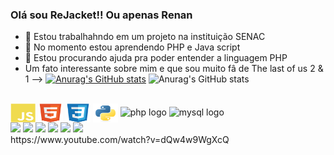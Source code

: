 ### Olá sou ReJacket!! Ou apenas Renan


- 🔭 Estou trabalhahndo em um projeto na instituição SENAC 
- 🎴 No momento estou aprendendo PHP e Java script 
- 🌌 Estou procurando ajuda pra poder entender a linguagem PHP
-  Um fato interessante sobre mim e que sou muito fâ de The last of us 2 & 1
-->
[![Anurag's GitHub stats](https://github-readme-stats.vercel.app/api?username=ReJacket)](https://github.com/anuraghazra/github-readme-stats)
![Anurag's GitHub stats](https://github-readme-stats.vercel.app/api?username=ReJacket&hide=contribs,prs)

<div style="display: inline_block"><br>
  <img align="center" alt="Rafa-Js" height="30" width="40" src="https://raw.githubusercontent.com/devicons/devicon/master/icons/javascript/javascript-plain.svg">
  <img align="center" alt="Rafa-HTML" height="30" width="40" src="https://raw.githubusercontent.com/devicons/devicon/master/icons/html5/html5-original.svg">
  <img align="center" alt="Rafa-CSS" height="30" width="40" src="https://raw.githubusercontent.com/devicons/devicon/master/icons/css3/css3-original.svg">
  <img align="center" alt="Rafa-Python" height="30" width="40" src="https://raw.githubusercontent.com/devicons/devicon/master/icons/python/python-original.svg">
  <img src="https://cdn.jsdelivr.net/gh/devicons/devicon/icons/php/php-original.svg" height="50" alt="php logo"  />
  <img src="https://cdn.simpleicons.org/mysql/4479A1" height="50" alt="mysql logo"  />
</div>
<div> 
  <a href="https://www.youtube.com/channel/UCn-u0g62PC8ZJUh7Y9eAgxg" target="_blank"><img src="https://img.shields.io/badge/YouTube-FF0000?style=for-the-badge&logo=youtube&logoColor=white" target="_blank"></a>
  <a href="https://www.instagram.com/renan.meh/" target="_blank"><img src="https://img.shields.io/badge/-Instagram-%23E4405F?style=for-the-badge&logo=instagram&logoColor=white" target="_blank"></a>
 	<a href="https://www.twitch.tv/rafaballerinii" target="_blank"><img src="https://img.shields.io/badge/Twitch-9146FF?style=for-the-badge&logo=twitch&logoColor=white" target="_blank"></a>
 <a href="https://discord.gg/wagxzStdcR" target="_blank"><img src="https://img.shields.io/badge/Discord-7289DA?style=for-the-badge&logo=discord&logoColor=white" target="_blank"></a> 
  <a href = "eljordin800@gmail.com"><img src="https://img.shields.io/badge/-Gmail-%23333?style=for-the-badge&logo=gmail&logoColor=white" target="_blank"></a>
  <a href="https://www.linkedin.com/in/rafaella-ballerini-45875016a" target="_blank"><img src="https://img.shields.io/badge/-LinkedIn-%230077B5?style=for-the-badge&logo=linkedin&logoColor=white" target="_blank"></a> 
  
</div>


<div>
https://www.youtube.com/watch?v=dQw4w9WgXcQ
  
</div>
